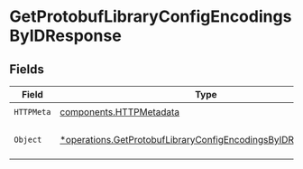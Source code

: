 # GetProtobufLibraryConfigEncodingsByIDResponse


## Fields

| Field                                                                                                                                         | Type                                                                                                                                          | Required                                                                                                                                      | Description                                                                                                                                   |
| --------------------------------------------------------------------------------------------------------------------------------------------- | --------------------------------------------------------------------------------------------------------------------------------------------- | --------------------------------------------------------------------------------------------------------------------------------------------- | --------------------------------------------------------------------------------------------------------------------------------------------- |
| `HTTPMeta`                                                                                                                                    | [components.HTTPMetadata](../../models/components/httpmetadata.md)                                                                            | :heavy_check_mark:                                                                                                                            | N/A                                                                                                                                           |
| `Object`                                                                                                                                      | [*operations.GetProtobufLibraryConfigEncodingsByIDResponseBody](../../models/operations/getprotobuflibraryconfigencodingsbyidresponsebody.md) | :heavy_minus_sign:                                                                                                                            | a list of ProtobufEncodingConfig objects                                                                                                      |